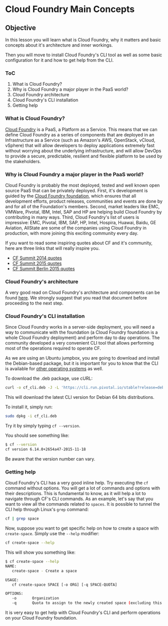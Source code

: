 # Cloud Foundry Main Concepts

## Objective

In this lesson you will learn what is Cloud Foundry, why it matters and basic concepts about it's architecture and inner workings.

Then you will move to install Cloud Foundry's CLI tool as well as some basic configuration for it and how to get help from the CLI.

### ToC

1. What is Cloud Foundry?
2. Why is Cloud Foundry a major player in the PaaS world?
3. Cloud Foundry architecture
4. Cloud Foundry's CLI installation
5. Getting help

### What is Cloud Foundry?

[Cloud Foundry](https://www.cloudfoundry.org/) is a PaaS, a Platform as a Service. This means that we can define Cloud Foundry as a series of components that are deployed in an Infrastructure as a Service (such as Amazon's AWS, OpenStack, vCloud, vSphere) that will allow developers to deploy applications extremely fast without worrying about the underlying infrastructure, and will allow DevOps to provide a secure, predictable, resilient and flexible platform to be used by the stakeholders.

### Why is Cloud Foundry a major player in the PaaS world?

Cloud Foundry is probably the most deployed, tested and well known open source PaaS that can be privately deployed.
First, it's development is guided by the [Cloud Foundry foundation](https://www.cloudfoundry.org/foundation/), which ensures that all development efforts, product releases, communities and events are done by and for all of the Foundation's members.
Second, market leaders like EMC, VMWare, Pivotal, IBM, Intel, SAP and HP are helping build Cloud Foundry by contributing in many ways.
Third, Cloud Foundry's list of users is impressive: EMC, Pivotal, IBM, SAP, HP, Intel, Hospira, Huawai, Baidu, GE Aviation, AllState are some of the companies using Cloud Foundry in production, with more joining this exciting community every day.

If you want to read some inspiring quotes about CF and it's community, here are three links that will really inspire you.

* [CF Summit 2014 quotes](http://blog.altoros.com/top-quotes-from-the-cloud-foundry-summit-2014.html)
* [CF Summit 2015 quotes](http://blog.altoros.com/top-qoutes-from-the-cloud-foundry-summit-2015.html)
* [CF Summit Berlin 2015 quotes](http://www.altoros.com/cflive/top-quotes-from-cloud-foundry-summit-berlin-2015/)


### Cloud Foundry's architecture

A very good read on Cloud Foundry's architecture and components can be found [here](http://docs.cloudfoundry.org/concepts/architecture/). We strongly suggest that you read that document before proceeding to the next step.

### Cloud Foundry's CLI installation

Since Cloud Foundry works in a server-side deployment, you will need a way to communicate with the foundation (a Cloud Foundry foundation is a whole Cloud Foundry deployment) and perform day to day operations.
The community developed a very convenient CLI tool that allows performing most of the operations required to operate CF.

As we are using an Ubuntu jumpbox, you are going to download and install the Debian-based package, but it is important for you to know that the CLI is available for [other operating systems](https://github.com/cloudfoundry/cli#downloads) as well.

To download the .deb package, use cURL:

```sh
curl -o cf_cli.deb -J -L 'https://cli.run.pivotal.io/stable?release=debian64&source=github'
```

This will download the latest CLI version for Debian 64 bits distributions.

To install it, simply run: 

```sh
sudo dpkg -i cf_cli.deb
```

Try it by simply typing `cf --version`.

You should see something like:

```sh
$ cf --version
cf version 6.14.0+2654a47-2015-11-18
```

Be aware that the version number can vary.

### Getting help

Cloud Foundry's CLI has a very good inline help.
Try executing the `cf` command without options. You will get a lot of commands and options with their descriptions.
This is fundamental to know, as it will help a lot to navigate through CF's CLI commands.
As an example, let's say that you want to view all the commands related to `spaces`. It is possible to tunnel the CLI help through Linux's `grep` command:

```sh
cf | grep space
```

Now, suppose you want to get specific help on how to create a space with `create-space`.
Simply use the `--help` modifier:

```sh
cf create-space --help
```

This will show you something like:

```sh
$ cf create-space --help
NAME:
   create-space - Create a space

USAGE:
   cf create-space SPACE [-o ORG] [-q SPACE-QUOTA]

OPTIONS:
   -o       Organization
   -q       Quota to assign to the newly created space (excluding this option results in assignment of default quota)

```

It is very easy to get help with Cloud Foundry's CLI and perform operations on your Cloud Foundry foundation.